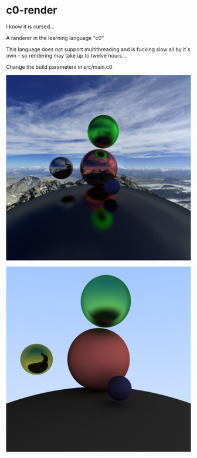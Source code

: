 # c0-render
I know it is cursed...

A randerer in the learning language "c0"

This language does not support multithreading and is fucking slow all by it´s own - so rendering may take up to twelve hours...

Change the build parameters in src/main.c0

![image1](https://github.com/frederikbeimgraben/c0-render/blob/main/out-1.png)

![image2](https://github.com/frederikbeimgraben/c0-render/blob/main/out-3.png)
